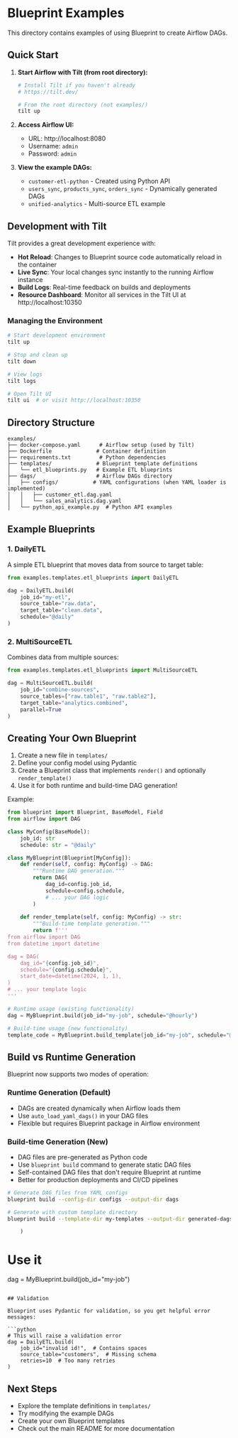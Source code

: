 # Blueprint Examples

This directory contains examples of using Blueprint to create Airflow DAGs.

## Quick Start

1. **Start Airflow with Tilt (from root directory):**
   ```bash
   # Install Tilt if you haven't already
   # https://tilt.dev/

   # From the root directory (not examples/)
   tilt up
   ```

2. **Access Airflow UI:**
   - URL: http://localhost:8080
   - Username: `admin`
   - Password: `admin`

3. **View the example DAGs:**
   - `customer-etl-python` - Created using Python API
   - `users_sync`, `products_sync`, `orders_sync` - Dynamically generated DAGs
   - `unified-analytics` - Multi-source ETL example

## Development with Tilt

Tilt provides a great development experience with:
- **Hot Reload**: Changes to Blueprint source code automatically reload in the container
- **Live Sync**: Your local changes sync instantly to the running Airflow instance
- **Build Logs**: Real-time feedback on builds and deployments
- **Resource Dashboard**: Monitor all services in the Tilt UI at http://localhost:10350

### Managing the Environment

```bash
# Start development environment
tilt up

# Stop and clean up
tilt down

# View logs
tilt logs

# Open Tilt UI
tilt ui  # or visit http://localhost:10350
```

## Directory Structure

```
examples/
├── docker-compose.yaml      # Airflow setup (used by Tilt)
├── Dockerfile              # Container definition
├── requirements.txt         # Python dependencies
├── templates/              # Blueprint template definitions
│   └── etl_blueprints.py   # Example ETL blueprints
├── dags/                   # Airflow DAGs directory
│   ├── configs/           # YAML configurations (when YAML loader is implemented)
│   │   ├── customer_etl.dag.yaml
│   │   └── sales_analytics.dag.yaml
│   └── python_api_example.py  # Python API examples
```

## Example Blueprints

### 1. DailyETL

A simple ETL blueprint that moves data from source to target table:

```python
from examples.templates.etl_blueprints import DailyETL

dag = DailyETL.build(
    job_id="my-etl",
    source_table="raw.data",
    target_table="clean.data",
    schedule="@daily"
)
```

### 2. MultiSourceETL

Combines data from multiple sources:

```python
from examples.templates.etl_blueprints import MultiSourceETL

dag = MultiSourceETL.build(
    job_id="combine-sources",
    source_tables=["raw.table1", "raw.table2"],
    target_table="analytics.combined",
    parallel=True
)
```

## Creating Your Own Blueprint

1. Create a new file in `templates/`
2. Define your config model using Pydantic
3. Create a Blueprint class that implements `render()` and optionally `render_template()`
4. Use it for both runtime and build-time DAG generation!

Example:

```python
from blueprint import Blueprint, BaseModel, Field
from airflow import DAG

class MyConfig(BaseModel):
    job_id: str
    schedule: str = "@daily"

class MyBlueprint(Blueprint[MyConfig]):
    def render(self, config: MyConfig) -> DAG:
        """Runtime DAG generation."""
        return DAG(
            dag_id=config.job_id,
            schedule=config.schedule,
            # ... your DAG logic
        )
    
    def render_template(self, config: MyConfig) -> str:
        """Build-time template generation."""
        return f'''
from airflow import DAG
from datetime import datetime

dag = DAG(
    dag_id="{config.job_id}",
    schedule="{config.schedule}",
    start_date=datetime(2024, 1, 1),
)
# ... your template logic
'''

# Runtime usage (existing functionality)
dag = MyBlueprint.build(job_id="my-job", schedule="@hourly")

# Build-time usage (new functionality)
template_code = MyBlueprint.build_template(job_id="my-job", schedule="@hourly")
```

## Build vs Runtime Generation

Blueprint now supports two modes of operation:

### Runtime Generation (Default)
- DAGs are created dynamically when Airflow loads them
- Use `auto_load_yaml_dags()` in your DAG files
- Flexible but requires Blueprint package in Airflow environment

### Build-time Generation (New)
- DAG files are pre-generated as Python code
- Use `blueprint build` command to generate static DAG files
- Self-contained DAG files that don't require Blueprint at runtime
- Better for production deployments and CI/CD pipelines

```bash
# Generate DAG files from YAML configs
blueprint build --config-dir configs --output-dir dags

# Generate with custom template directory
blueprint build --template-dir my-templates --output-dir generated-dags --force
```
        )

# Use it
dag = MyBlueprint.build(job_id="my-job")
```

## Validation

Blueprint uses Pydantic for validation, so you get helpful error messages:

```python
# This will raise a validation error
dag = DailyETL.build(
    job_id="invalid id!",  # Contains spaces
    source_table="customers",  # Missing schema
    retries=10  # Too many retries
)
```

## Next Steps

- Explore the template definitions in `templates/`
- Try modifying the example DAGs
- Create your own Blueprint templates
- Check out the main README for more documentation
